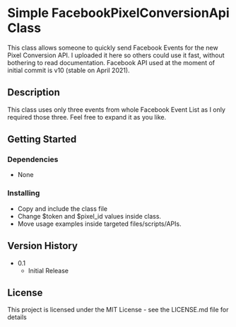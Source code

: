 # Simple FacebookPixelConversionApi Class

This class allows someone to quickly send Facebook Events for the new Pixel Conversion API. I uploaded it here so others could use it fast, without bothering to read documentation. Facebook API used at the moment of initial commit is v10 (stable on April 2021).

## Description

This class uses only three events from whole Facebook Event List as I only required those three. Feel free to expand it as you like.

## Getting Started

### Dependencies

* None

### Installing

* Copy and include the class file
* Change $token and $pixel_id values inside class.
* Move usage examples inside targeted files/scripts/APIs.


## Version History

* 0.1
    * Initial Release

## License

This project is licensed under the MIT License - see the LICENSE.md file for details
